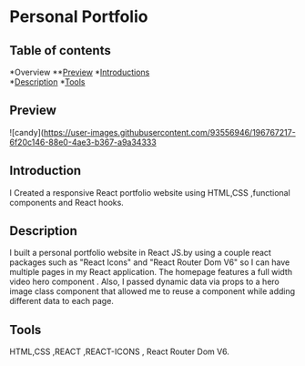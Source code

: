 # Personal Portfolio
## Table of contents
*Overview
   **[Preview](#Preview)
   *[Introductions](#Introduction)  
   *[Description](#Description) 
   *[Tools](#Tools)
  

## Preview
![candy](https://user-images.githubusercontent.com/93556946/196767217-6f20c146-88e0-4ae3-b367-a9a34333
## Introduction
I Created a responsive React portfolio website using HTML,CSS ,functional components and React hooks. 

## Description
I built a personal portfolio website in React JS.by using a couple react packages such as "React Icons" and "React Router Dom V6" so I can have multiple pages in my React application. The homepage features a full width video hero component . Also, I passed dynamic data via props to a hero image class component that allowed me to reuse a component while adding different data to each page.

## Tools
HTML,CSS ,REACT ,REACT-ICONS , React Router Dom V6.
